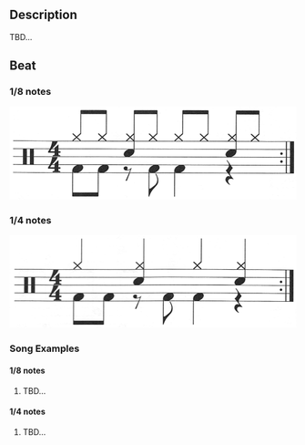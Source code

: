## Description

TBD...

## Beat

### 1/8 notes

![13-8th-notes](13-8th.png)

### 1/4 notes

![13-4th-notes](13-4th.png)

### Song Examples

#### 1/8 notes

1. TBD...

#### 1/4 notes

1. TBD...